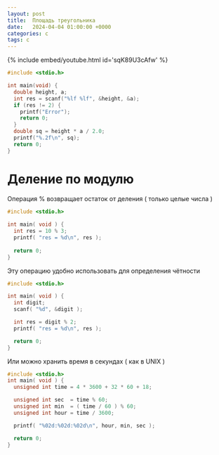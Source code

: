 ```yaml
---
layout: post
title:  Площадь треугольника
date:   2024-04-04 01:00:00 +0000
categories: c
tags: c
---
```


{% include embed/youtube.html id='sqK89U3cAfw' %}

```c
#include <stdio.h>

int main(void) {
  double height, a;
  int res = scanf("%lf %lf", &height, &a);
  if (res != 2) {
    printf("Error");
    return 0;
  }
  double sq = height * a / 2.0;
  printf("%.2f\n", sq);
  return 0;
}
```

# Деление по модулю

Операция % возвращает остаток от деления ( только целые числа )

```c
#include <stdio.h>
 
int main( void ) {
  int res = 10 % 3;
  printf( "res = %d\n", res );
 
  return 0;
}
```

Эту операцию удобно использовать для определения чётности
```c
#include <stdio.h>

int main( void ) {
  int digit;
  scanf( "%d", &digit );

  int res = digit % 2; 
  printf( "res = %d\n", res );     

  return 0;
}
```

Или можно хранить время в секундах ( как в UNIX )

```c
#include <stdio.h>
int main( void ) {
  unsigned int time = 4 * 3600 + 32 * 60 + 18;

  unsigned int sec  = time % 60;
  unsigned int min  = ( time / 60 ) % 60;
  unsigned int hour = time / 3600; 

  printf( "%02d:%02d:%02d\n", hour, min, sec );  

  return 0;
}
```


